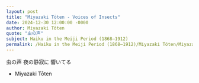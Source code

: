 ```yaml
---
layout: post
title: "Miyazaki Tōten - Voices of Insects"
date: 2024-12-30 12:00:00 -0000
author: Miyazaki Tōten
quote: "虫の声"
subject: Haiku in the Meiji Period (1868–1912)
permalink: /Haiku in the Meiji Period (1868–1912)/Miyazaki Tōten/Miyazaki Tōten - Voices of Insects
---
```


虫の声
夜の静寂に
響いてる

- Miyazaki Tōten
